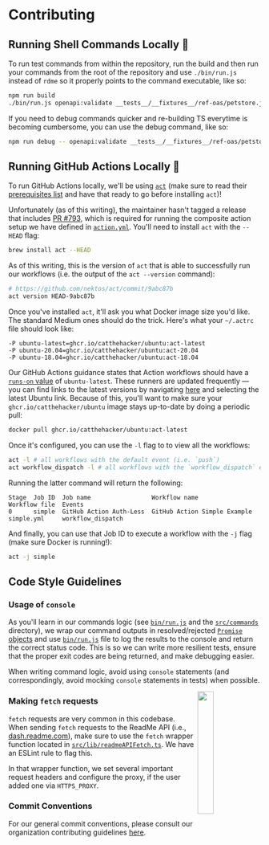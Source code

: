 # Contributing

## Running Shell Commands Locally 🐚

To run test commands from within the repository, run the build and then run your commands from the root of the repository and use `./bin/run.js` instead of `rdme` so it properly points to the command executable, like so:

```sh
npm run build
./bin/run.js openapi:validate __tests__/__fixtures__/ref-oas/petstore.json
```

If you need to debug commands quicker and re-building TS everytime is becoming cumbersome, you can use the debug command, like so:

```sh
npm run debug -- openapi:validate __tests__/__fixtures__/ref-oas/petstore.json
```

## Running GitHub Actions Locally 🐳

To run GitHub Actions locally, we'll be using [`act`](https://github.com/nektos/act) (make sure to read their [prerequisites list](https://github.com/nektos/act#necessary-prerequisites-for-running-act) and have that ready to go before installing `act`)!

Unfortunately (as of this writing), the maintainer hasn't tagged a release that includes [PR #793](https://github.com/nektos/act/issues/793), which is required for running the composite action setup we have defined in [`action.yml`](action.yml). You'll need to install `act` with the `--HEAD` flag:

```sh
brew install act --HEAD
```

As of this writing, this is the version of `act` that is able to successfully run our workflows (i.e. the output of the `act --version` command):

```sh
# https://github.com/nektos/act/commit/9abc87b
act version HEAD-9abc87b
```

Once you've installed `act`, it'll ask you what Docker image size you'd like. The standard Medium ones should do the trick. Here's what your `~/.actrc` file should look like:

```
-P ubuntu-latest=ghcr.io/catthehacker/ubuntu:act-latest
-P ubuntu-20.04=ghcr.io/catthehacker/ubuntu:act-20.04
-P ubuntu-18.04=ghcr.io/catthehacker/ubuntu:act-18.04
```

Our GitHub Actions guidance states that Action workflows should have a [`runs-on` value](https://docs.github.com/en/actions/using-workflows/workflow-syntax-for-github-actions#jobsjob_idruns-on) of `ubuntu-latest`. These runners are updated frequently — you can find links to the latest versions by navigating [here](https://docs.github.com/en/actions/using-github-hosted-runners/about-github-hosted-runners#preinstalled-software) and selecting the latest Ubuntu link. Because of this, you'll want to make sure your `ghcr.io/catthehacker/ubuntu` image stays up-to-date by doing a periodic pull:

```sh
docker pull ghcr.io/catthehacker/ubuntu:act-latest
```

Once it's configured, you can use the `-l` flag to to view all the workflows:

```sh
act -l # all workflows with the default event (i.e. `push`)
act workflow_dispatch -l # all workflows with the `workflow_dispatch` event
```

Running the latter command will return the following:

```
Stage  Job ID  Job name                 Workflow name                 Workflow file  Events
0      simple  GitHub Action Auth-Less  GitHub Action Simple Example  simple.yml     workflow_dispatch
```

And finally, you can use that Job ID to execute a workflow with the `-j` flag (make sure Docker is running!):

```sh
act -j simple
```

## Code Style Guidelines

### Usage of `console`

As you'll learn in our commands logic (see [`bin/run.js`](bin/run.js) and the [`src/commands`](src/commands) directory), we wrap our command outputs in resolved/rejected [`Promise` objects](https://developer.mozilla.org/en-US/docs/Web/JavaScript/Reference/Global_Objects/Promise) and use [`bin/run.js`](bin/run.js) file to log the results to the console and return the correct status code. This is so we can write more resilient tests, ensure that the proper exit codes are being returned, and make debugging easier.

When writing command logic, avoid using `console` statements (and correspondingly, avoid mocking `console` statements in tests) when possible.

<img align="right" width="25%" style="margin-bottom: 2em" src="https://owlbertsio-resized.s3.amazonaws.com/Blocks.psd.png">

### Making `fetch` requests

`fetch` requests are very common in this codebase. When sending `fetch` requests to the ReadMe API (i.e., [dash.readme.com](https://dash.readme.com)), make sure to use the `fetch` wrapper function located in [`src/lib/readmeAPIFetch.ts`](src/lib/readmeAPIFetch.ts). We have an ESLint rule to flag this.

In that wrapper function, we set several important request headers and configure the proxy, if the user added one via `HTTPS_PROXY`.

### Commit Conventions

For our general commit conventions, please consult our organization contributing guidelines [here](https://github.com/readmeio/.github/blob/main/.github/CONTRIBUTING.md#commit-conventions).
